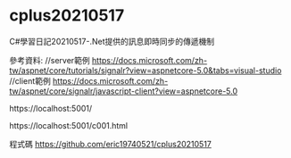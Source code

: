 # cplus20210517

C#學習日記20210517-.Net提供的訊息即時同步的傳遞機制


參考資料:
//server範例 https://docs.microsoft.com/zh-tw/aspnet/core/tutorials/signalr?view=aspnetcore-5.0&tabs=visual-studio
//client範例 https://docs.microsoft.com/zh-tw/aspnet/core/signalr/javascript-client?view=aspnetcore-5.0


https://localhost:5001/

https://localhost:5001/c001.html

程式碼 https://github.com/eric19740521/cplus20210517
